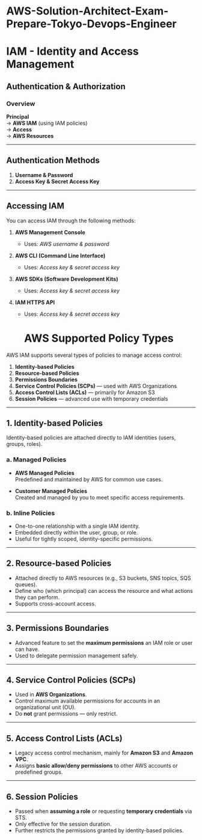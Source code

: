 # AWS-Solution-Architect-Exam-Prepare-Tokyo-Devops-Engineer


# IAM - Identity and Access Management

## Authentication & Authorization

### Overview

**Principal**  
→ **AWS IAM** (using IAM policies)  
→ **Access**  
→ **AWS Resources**

---

## Authentication Methods

1. **Username & Password**
2. **Access Key & Secret Access Key**

---

## Accessing IAM

You can access IAM through the following methods:

1. **AWS Management Console**  
   - Uses: *AWS username & password*

2. **AWS CLI (Command Line Interface)**  
   - Uses: *Access key & secret access key*

3. **AWS SDKs (Software Development Kits)**  
   - Uses: *Access key & secret access key*

4. **IAM HTTPS API**  
   - Uses: *Access key & secret access key*
     # AWS Supported Policy Types

AWS IAM supports several types of policies to manage access control:

1. **Identity-based Policies**
2. **Resource-based Policies**
3. **Permissions Boundaries**
4. **Service Control Policies (SCPs)** — used with AWS Organizations
5. **Access Control Lists (ACLs)** — primarily for Amazon S3
6. **Session Policies** — advanced use with temporary credentials

---

## 1. Identity-based Policies

Identity-based policies are attached directly to IAM identities (users, groups, roles).

### a. **Managed Policies**

- **AWS Managed Policies**  
  Predefined and maintained by AWS for common use cases.

- **Customer Managed Policies**  
  Created and managed by you to meet specific access requirements.

### b. **Inline Policies**

- One-to-one relationship with a single IAM identity.
- Embedded directly within the user, group, or role.
- Useful for tightly scoped, identity-specific permissions.

---

## 2. Resource-based Policies

- Attached directly to AWS resources (e.g., S3 buckets, SNS topics, SQS queues).
- Define who (which principal) can access the resource and what actions they can perform.
- Supports cross-account access.

---

## 3. Permissions Boundaries

- Advanced feature to set the **maximum permissions** an IAM role or user can have.
- Used to delegate permission management safely.

---

## 4. Service Control Policies (SCPs)

- Used in **AWS Organizations**.
- Control maximum available permissions for accounts in an organizational unit (OU).
- Do **not** grant permissions — only restrict.

---

## 5. Access Control Lists (ACLs)

- Legacy access control mechanism, mainly for **Amazon S3** and **Amazon VPC**.
- Assigns **basic allow/deny permissions** to other AWS accounts or predefined groups.

---

## 6. Session Policies

- Passed when **assuming a role** or requesting **temporary credentials** via STS.
- Only effective for the session duration.
- Further restricts the permissions granted by identity-based policies.

